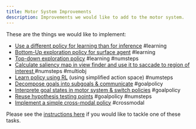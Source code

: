 ```yaml
---
title: Motor System Improvements
description: Improvements we would like to add to the motor system.
---
```


These are the things we would like to implement:

- [Use a different policy for learning than for inference](motor-system-improvements/enable-policy-switching-learning-vs-inference.md) #learning
- [Bottom-Up exploration policy for surface agent](motor-system-improvements/bottom-up-exploration-policy-for-surface-agent.md) #learning
- [Top-down exploration policy](motor-system-improvements/top-down-exploration-policy.md) #learning #numsteps
- [Calculate saliency map in view finder and use it to saccade to region of interest ](motor-system-improvements/implement-efficient-saccades-driven-by-model-free-and-model-based-signals.md)#numsteps #multiobj
- [Learn policy using RL](motor-system-improvements/learn-policy-using-rl.md) (using simplified action space) #numsteps
- [Decompose goals into subgoals & communicate](motor-system-improvements/decompose-goals-into-subgoals-communicate.md) #goalpolicy
- [Interprete goal states in motor system & switch policies](motor-system-improvements/interpret-goal-states-in-motor-system-switch-policies.md) #goalpolicy
- [Reuse hypothesis testing points](motor-system-improvements/reuse-hypothesis-testing-points.md) #goalpolicy #numsteps
- [Implement a simple cross-modal policy](motor-system-improvements/simple-cross-modal-policy.md) #crossmodal

Please see the [instructions here](project-roadmap.md#how-you-can-contribute) if you would like to tackle one of these tasks.